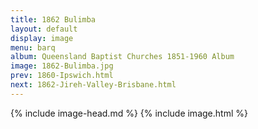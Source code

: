 ```yaml
---
title: 1862 Bulimba
layout: default
display: image
menu: barq
album: Queensland Baptist Churches 1851-1960 Album
image: 1862-Bulimba.jpg
prev: 1860-Ipswich.html
next: 1862-Jireh-Valley-Brisbane.html
---
```

{% include image-head.md %}
{% include image.html %}